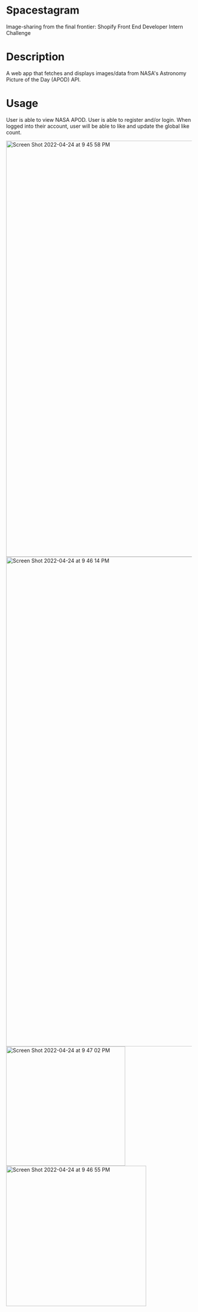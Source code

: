 # Spacestagram
Image-sharing from the final frontier: Shopify Front End Developer Intern Challenge

# Description
A web app that fetches and displays images/data from NASA's Astronomy Picture of the Day (APOD) API.

# Usage
User is able to view NASA APOD. User is able to register and/or login. When  logged into their account, user will be able to like and update the global like count.

<img width="1126" alt="Screen Shot 2022-04-24 at 9 45 58 PM" src="https://user-images.githubusercontent.com/35848176/165007819-742572de-4493-4799-9ac0-9a08b7c47b14.png">

<img width="1325" alt="Screen Shot 2022-04-24 at 9 46 14 PM" src="https://user-images.githubusercontent.com/35848176/165007843-f64637cc-0216-48b1-8d50-e4d1e2620808.png">

<img width="323" alt="Screen Shot 2022-04-24 at 9 47 02 PM" src="https://user-images.githubusercontent.com/35848176/165007860-498907e5-8892-4ce3-925c-fa32ea659ea1.png">

<img width="380" alt="Screen Shot 2022-04-24 at 9 46 55 PM" src="https://user-images.githubusercontent.com/35848176/165007883-67d7184f-da1d-462b-9de0-1574f2aeb20e.png">
